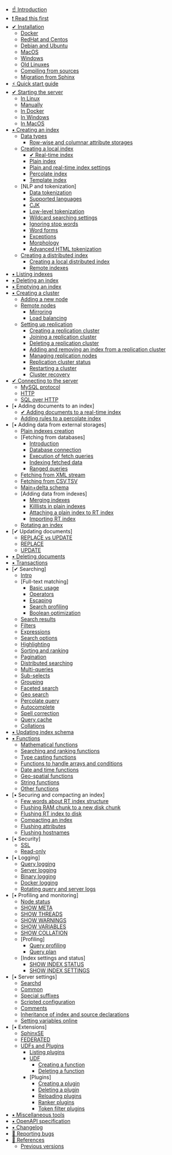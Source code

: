 * [☝ Introduction](Introduction.md)
* [❗ Read this first](Read_this_first.md)
* [✔ ️Installation](Installation.md)
    * [Docker](Installation/Docker.md)
    * [RedHat and Centos](Installation/RHEL_and_Centos.md)
    * [Debian and Ubuntu](Installation/Debian_and_Ubuntu.md)
    * [MacOS](Installation/MacOS.md)
    * [Windows](Installation/Windows.md)
    * [Old Linuxes](Installation/Old_linuxes.md)
    * [Compiling from sources](Installation/Compiling_from_sources.md)
    * [Migration from Sphinx](Installation/Migration_from_Sphinx.md)
* [⚡ Quick start guide](Quick_start_guide.md)
* [✔ ️Starting the server](Starting_the_server.md)
    * [In Linux](Starting_the_server/Linux.md)
    * [Manually](Starting_the_server/Manually.md)
    * [In Docker](Starting_the_server/Docker.md)
    * [In Windows](Starting_the_server/Windows.md)
    * [In MacOS](Starting_the_server/MacOS.md)
* [▪️ Creating an index](Creating_an_index.md)
    * [Data types](Creating_an_index/Data_types.md)
        * [Row-wise and columnar attribute storages](Creating_an_index/Data_types.md#Row-wise-and-columnar-attribute-storages)
    * [Creating a local index](Creating_an_index/Local_indexes.md)
        * [✔ ️Real-time index](Creating_an_index/Local_indexes/Real-time_index.md)
        * [Plain index](Creating_an_index/Local_indexes/Plain_index.md)
        * [Plain and real-time index settings](Creating_an_index/Local_indexes/Plain_and_real-time_index_settings.md)
        * [Percolate index](Creating_an_index/Local_indexes/Percolate_index.md)
        * [Template index](Creating_an_index/Local_indexes/Template_index.md)
    * [NLP and tokenization]
        * [Data tokenization](Creating_an_index/NLP_and_tokenization/Data_tokenization.md)
        * [Supported languages](Creating_an_index/NLP_and_tokenization/Supported_languages.md)
        * [CJK](Creating_an_index/NLP_and_tokenization/CJK.md)
        * [Low-level tokenization](Creating_an_index/NLP_and_tokenization/Low-level_tokenization.md)
        * [Wildcard searching settings](Creating_an_index/NLP_and_tokenization/Wildcard_searching_settings.md)
        * [Ignoring stop words](Creating_an_index/NLP_and_tokenization/Ignoring_stop-words.md)
        * [Word forms](Creating_an_index/NLP_and_tokenization/Wordforms.md)
        * [Exceptions](Creating_an_index/NLP_and_tokenization/Exceptions.md)
        * [Morphology](Creating_an_index/NLP_and_tokenization/Morphology.md)
        * [Advanced HTML tokenization](Creating_an_index/NLP_and_tokenization/Advanced_HTML_tokenization.md)
    * [Creating a distributed index](Creating_an_index/Creating_a_distributed_index/Creating_a_distributed_index.md)
        * [Creating a local distributed index](Creating_an_index/Creating_a_distributed_index/Creating_a_local_distributed_index.md)
        * [Remote indexes](Creating_an_index/Creating_a_distributed_index/Remote_indexes.md)
* [▪️ Listing indexes](Listing_indexes.md)
* [▪️ Deleting an index](Deleting_an_index.md)
* [▪️ Emptying an index](Emptying_an_index.md)
* [▪️ Creating a cluster](Creating_a_cluster/Creating_a_cluster.md)
    * [Adding a new node](Creating_a_cluster/Adding_a_new_node.md)
    * [Remote nodes](Creating_a_cluster/Remote_nodes.md)
        * [Mirroring](Creating_a_cluster/Remote_nodes/Mirroring.md)
        * [Load balancing](Creating_a_cluster/Remote_nodes/Load_balancing.md)
    * [Setting up replication](Creating_a_cluster/Setting_up_replication/Setting_up_replication.md)
        * [Creating a replication cluster](Creating_a_cluster/Setting_up_replication/Creating_a_replication_cluster.md)
        * [Joining a replication cluster](Creating_a_cluster/Setting_up_replication/Joining_a_replication_cluster.md)
        * [Deleting a replication cluster](Creating_a_cluster/Setting_up_replication/Deleting_a_replication_cluster.md)
        * [Adding and removing an index from a replication cluster](Creating_a_cluster/Setting_up_replication/Adding_and_removing_an_index_from_a_replication_cluster.md)
        * [Managing replication nodes](Creating_a_cluster/Setting_up_replication/Managing_replication_nodes.md)
        * [Replication cluster status](Creating_a_cluster/Setting_up_replication/Replication_cluster_status.md)
        * [Restarting a cluster](Creating_a_cluster/Setting_up_replication/Restarting_a_cluster.md)
        * [Cluster recovery](Creating_a_cluster/Setting_up_replication/Cluster_recovery.md)
* [✔ Connecting to the server](Connecting_to_the_server.md)
    * [MySQL protocol](Connecting_to_the_server/MySQL_protocol.md)
    * [HTTP](Connecting_to_the_server/HTTP.md)
    * [SQL over HTTP](Connecting_to_the_server/HTTP.md#SQL-over-HTTP)
* [▪️ Adding documents to an index]
    * [✔ ️Adding documents to a real-time index](Adding_documents_to_an_index/Adding_documents_to_a_real-time_index.md)
    * [Adding rules to a percolate index](Adding_documents_to_an_index/Adding_rules_to_a_percolate_index.md)
* [▪️ Adding data from external storages]
    * [Plain indexes creation](Adding_data_from_external_storages/Plain_indexes_creation.md)
    * [Fetching from databases]
        * [Introduction](Adding_data_from_external_storages/Fetching_from_databases/Introduction.md)
        * [Database connection](Adding_data_from_external_storages/Fetching_from_databases/Database_connection.md)
        * [Execution of fetch queries](Adding_data_from_external_storages/Fetching_from_databases/Execution_of_fetch_queries.md)
        * [Indexing fetched data](Adding_data_from_external_storages/Fetching_from_databases/Indexing_fetched_data.md)
        * [Ranged queries](Adding_data_from_external_storages/Fetching_from_databases/Ranged_queries.md)
    * [Fetching from XML stream](Adding_data_from_external_storages/Fetching_from_XML_streams.md)
    * [Fetching from CSV,TSV](Adding_data_from_external_storages/Fetching_from_CSV,TSV.md)
    * [Main+delta schema](Adding_data_from_external_storages/Main_delta.md)
    * [Adding data from indexes]
        * [Merging indexes](Adding_data_from_external_storages/Adding_data_from_indexes/Merging_indexes.md)
        * [Killlists in plain indexes](Adding_data_from_external_storages/Adding_data_from_indexes/Killlist_in_plain_indexes.md)
        * [Attaching a plain index to RT index](Adding_data_from_external_storages/Adding_data_from_indexes/Attaching_a_plain_index_to_RT_index.md)
        * [Importing RT index](Adding_data_from_external_storages/Adding_data_from_indexes/Importing_index.md)        
    * [Rotating an index](Adding_data_from_external_storages/Rotating_an_index.md)
* [✔ ️Updating documents]
    * [REPLACE vs UPDATE](Updating_documents/REPLACE_vs_UPDATE.md)
    * [REPLACE](Updating_documents/REPLACE.md)
    * [UPDATE](Updating_documents/UPDATE.md)
* [▪️ Deleting documents](Deleting_documents.md)
* [▪️ Transactions](Transactions.md)
* [✔ ️Searching]
    * [Intro](Searching/Intro.md)
    * [Full-text matching]
        * [Basic usage](Searching/Full_text_matching/Basic_usage.md)
        * [Operators](Searching/Full_text_matching/Operators.md)
        * [Escaping](Searching/Full_text_matching/Escaping.md)
        * [Search profiling](Searching/Full_text_matching/Profiling.md)
        * [Boolean optimization](Searching/Full_text_matching/Boolean_optimization.md)
    * [Search results](Searching/Search_results.md)
    * [Filters](Searching/Filters.md)
    * [Expressions](Searching/Expressions.md)
    * [Search options](Searching/Options.md)
    * [Highlighting](Searching/Highlighting.md)
    * [Sorting and ranking](Searching/Sorting_and_ranking.md)
    * [Pagination](Searching/Pagination.md)
    * [Distributed searching](Searching/Distributed_searching.md)
    * [Multi-queries](Searching/Multi-queries.md)
    * [Sub-selects](Searching/Sub-selects.md)
    * [Grouping](Searching/Grouping.md)
    * [Faceted search](Searching/Faceted_search.md)
    * [Geo search](Searching/Geo_search.md)
    * [Percolate query](Searching/Percolate_query.md)
    * [Autocomplete](Searching/Autocomplete.md)
    * [Spell correction](Searching/Spell_correction.md)
    * [Query cache](Searching/Query_cache.md)
    * [Collations](Searching/Collations.md)
* [▪️ Updating index schema](Updating_index_schema.md)    
* [▪️ Functions](Functions.md)
    * [Mathematical functions](Functions/Mathematical_functions.md)
    * [Searching and ranking functions](Functions/Searching_and_ranking_functions.md)
    * [Type casting functions](Functions/Type_casting_functions.md)
    * [Functions to handle arrays and conditions](Functions/Arrays_and_conditions_functions.md)
    * [Date and time functions](Functions/Date_and_time_functions.md)
    * [Geo-spatial functions](Functions/Geo_spatial_functions.md)
    * [String functions](Functions/String_functions.md)
    * [Other functions](Functions/Other_functions.md)
* [▪️ Securing and compacting an index]
    * [Few words about RT index structure](Securing_and_compacting_an_index/RT_index_structure.md)
    * [Flushing RAM chunk to a new disk chunk](Securing_and_compacting_an_index/Flushing_RAM_chunk_to_a_new_disk_chunk.md)
    * [Flushing RT index to disk](Securing_and_compacting_an_index/Flushing_RAM_chunk_to_disk.md)
    * [Compacting an index](Securing_and_compacting_an_index/Compacting_an_index.md)
    * [Flushing attributes](Securing_and_compacting_an_index/Flushing_attributes.md)
    * [Flushing hostnames](Securing_and_compacting_an_index/Flushing_hostnames.md)
* [▪️ Security]
    * [SSL](Security/SSL.md)
    * [Read-only](Security/Read_only.md)
* [▪️ Logging]
    * [Query logging](Logging/Query_logging.md)
    * [Server logging](Logging/Server_logging.md)
    * [Binary logging](Logging/Binary_logging.md)
    * [Docker logging](Logging/Docker_logging.md)
    * [Rotating query and server logs](Logging/Rotating_query_and_server_logs.md)
* [▪️ Profiling and monitoring]
    * [Node status](Profiling_and_monitoring/Node_status.md)
    * [SHOW META](Profiling_and_monitoring/SHOW_META.md)
    * [SHOW THREADS](Profiling_and_monitoring/SHOW_THREADS.md)
    * [SHOW WARNINGS](Profiling_and_monitoring/SHOW_WARNINGS.md)
    * [SHOW VARIABLES](Profiling_and_monitoring/SHOW_VARIABLES.md)
    * [SHOW COLLATION](Profiling_and_monitoring/SHOW_COLLATION.md)
    * [Profiling]
        * [Query profiling](Profiling_and_monitoring/Profiling/Query_profile.md)
        * [Query plan](Profiling_and_monitoring/Profiling/Query_plan.md)
    * [Index settings and status]
        * [SHOW INDEX STATUS](Profiling_and_monitoring/Index_settings_and_status/SHOW_INDEX_STATUS.md)
        * [SHOW INDEX SETTINGS](Profiling_and_monitoring/Index_settings_and_status/SHOW_INDEX_SETTINGS.md)
* [▪️ Server settings]
    * [Searchd](Server_settings/Searchd.md)
    * [Common](Server_settings/Common.md)
    * [Special suffixes](Server_settings/Special_suffixes.md)
    * [Scripted configuration](Server_settings/Scripted_configuration.md)
    * [Comments](Server_settings/Comments.md)
    * [Inheritance of index and source declarations](Server_settings/Inheritance_of_index_and_source_declarations.md)
    * [Setting variables online](Server_settings/Setting_variables_online.md)
* [▪️ Extensions]
    * [SphinxSE](Extensions/SphinxSE.md)
    * [FEDERATED](Extensions/FEDERATED.md)
    * [UDFs and Plugins](Extensions/UDFs_and_Plugins/UDFs_and_Plugins.md)
        * [Listing plugins](Extensions/UDFs_and_Plugins/Listing_plugins.md)
        * [UDF](Extensions/UDFs_and_Plugins/UDF.md)
            * [Creating a function](Extensions/UDFs_and_Plugins/UDF/Creating_a_function.md)
            * [Deleting a function](Extensions/UDFs_and_Plugins/UDF/Deleting_a_function.md)
        * [Plugins]
            * [Creating a plugin](Extensions/UDFs_and_Plugins/Plugins/Creating_a_plugin.md)
            * [Deleting a plugin](Extensions/UDFs_and_Plugins/Plugins/Deleting_a_plugin.md)
            * [Reloading plugins](Extensions/UDFs_and_Plugins/Plugins/Reloading_plugins.md)
            * [Ranker plugins](Extensions/UDFs_and_Plugins/Plugins/Ranker_plugins.md)
            * [Token filter plugins](Extensions/UDFs_and_Plugins/Plugins/Token_filter_plugins.md)
* [▪️ Miscellaneous tools](Miscellaneous_tools.md)
* [▪️ OpenAPI specification](Openapi.md)
* [▪️ Changelog](Changelog.md)
* [🐞 Reporting bugs](Reporting_bugs.md)
* [📖 References](References.md)
    * [Previous versions](References.md#Documentation-for-old-Manticore-versions)
